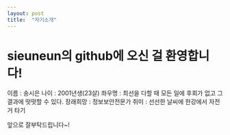 ```yaml
---
layout: post
title:  "자기소개"
---
```

# sieuneun의 github에 오신 걸 환영합니다! 

이름 : 송시은 
나이 : 2001년생(23살) 
좌우명 : 최선을 다할 때 모든 일에 후회가 없고 그 결과에 떳떳할 수 있다. 
장래희망 : 정보보안전문가
취미 : 선선한 날씨에 한강에서 자전거 타기

앞으로 잘부탁드립니다~! 
